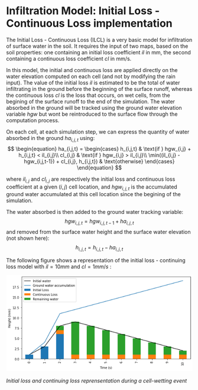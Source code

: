 # Infiltration Model: Initial Loss - Continuous Loss implementation

The Initial Loss - Continuous Loss (ILCL) is a very basic model for infiltration of surface water in the soil.
It requires the input of two maps, based on the soil properties: one containing an initial loss coefficient $il$ in mm, the second containing a continuous loss coefficient $cl$ in mm/s.

In this model, the initial and continuous loss are applied directly on the water elevation computed on each cell (and not by modifying the rain input).
The value of the initial loss $il$ is estimated to be the total of water infiltrating in the ground before the beginning of the surface runoff, whereas the continuous loss $cl$ is the loss that occurs, on wet cells, from the begining of the surface runoff to the end of the simulation.
The water absorbed in the ground will be tracked using the ground water elevation variable $hgw$ but wont be reintroduced to the surface flow through the computation process.

On each cell, at each simulation step, we can express the quantity of water absorbed in the ground $ha_{i,j,t}$ using:
$$
\begin{equation}
  ha_{i,j,t} =
    \begin{cases}
      h_{i,j,t} & \text{if  } hgw_{i,j} + h_{i,j,t} < il_{i,j}\\
      cl_{i,j} & \text{if  } hgw_{i,j} > il_{i,j}\\
      \min((il_{i,j} - hgw_{i,j,t-1}) + cl_{i,j}, h_{i,j,t}) & \text{otherwise}
    \end{cases}       
\end{equation}
$$

where $il_{i,j}$ and $cl_{i,j}$ are respectively the initial loss and continuous loss coefficient at a given $(i,j)$ cell location, and $hgw_{i,j,t}$ is the accumulated ground water accumulated at this cell location since the begining of the simulation.

The water absorbed is then added to the ground water tracking variable:
$$hgw_{i,j,t}=hgw_{i,j,t-1} + ha_{i,j,t}$$
 and removed from the surface water height and the surface water elevation (not shown here):
 $$h_{i,j,t} = h_{i,j,t} - ha_{i,j,t}$$

The following figure shows a representation of the initial loss - continuing loss model with $il = 10 mm$ and $cl = 1 mm/s$ :

![Initial loss and continuing loss reprensentation during a cell-wetting event](./RainLosses.png)

*Initial loss and continuing loss reprensentation during a cell-wetting event*

